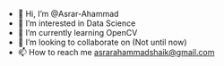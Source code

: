 - 👋 Hi, I’m @Asrar-Ahammad
- 👀 I’m interested in Data Science
- 🌱 I’m currently learning OpenCV
- 💞️ I’m looking to collaborate on (Not until now)
- 📫 How to reach me asrarahammadshaik@gmail.com

<!---
Asrar-Ahammad/Asrar-Ahammad is a ✨ special ✨ repository because its `README.md` (this file) appears on your GitHub profile.
You can click the Preview link to take a look at your changes.
--->
